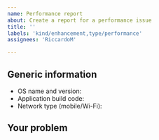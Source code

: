 ```yaml
---
name: Performance report
about: Create a report for a performance issue
title: ''
labels: 'kind/enhancement,type/performance'
assignees: 'RiccardoM'

---
```

<!-- < < < < < < < < < < < < < < < < < < < < < < < < < < < < < < < < < ☺ 
v                            ✰  Thanks for opening an issue! ✰    
v    Before smashing the submit button please review the template.
v    Please also ensure that this is not a duplicate issue :)  
☺ > > > > > > > > > > > > > > > > > > > > > > > > > > > > > > > > >  --> 

## Generic information
- OS name and version: 
- Application build code:
- Network type (mobile/Wi-Fi):  

## Your problem
<!-- A clear and concise description of what the performance profile is. -->
